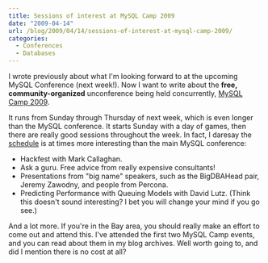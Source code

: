 ```yaml
---
title: Sessions of interest at MySQL Camp 2009
date: "2009-04-14"
url: /blog/2009/04/14/sessions-of-interest-at-mysql-camp-2009/
categories:
  - Conferences
  - Databases
---
```

I wrote previously about what I'm looking forward to at the upcoming MySQL Conference (next week!). Now I want to write about the **free, community-organized** unconference being held concurrently, [MySQL Camp 2009][1].

It runs from Sunday through Thursday of next week, which is even longer than the MySQL conference. It starts Sunday with a day of games, then there are really good sessions throughout the week. In fact, I daresay the [schedule][2] is at times more interesting than the main MySQL conference:

*   Hackfest with Mark Callaghan.
*   Ask a guru. Free advice from really expensive consultants!
*   Presentations from "big name" speakers, such as the BigDBAHead pair, Jeremy Zawodny, and people from Percona.
*   Predicting Performance with Queuing Models with David Lutz. (Think this doesn't sound interesting? I bet you will change your mind if you go see.)

And a lot more. If you're in the Bay area, you should really make an effort to come out and attend this. I've attended the first two MySQL Camp events, and you can read about them in my blog archives. Well worth going to, and did I mention there is no cost at all?

 [1]: http://forge.mysql.com/wiki/MySQLCamp2009
 [2]: http://forge.mysql.com/wiki/MySQL_Camp_2009_Sessions

